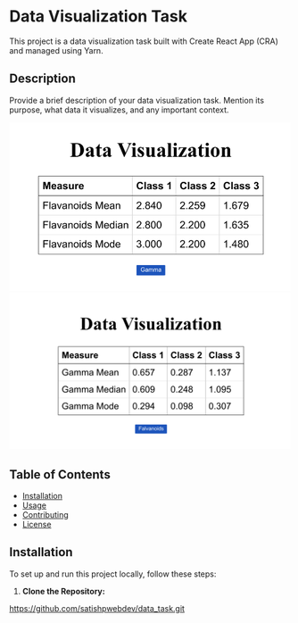 # Data Visualization Task

This project is a data visualization task built with Create React App (CRA) and managed using Yarn.

## Description

Provide a brief description of your data visualization task. Mention its purpose, what data it visualizes, and any important context.

![Screenshot 1](public/Screenshot_Task_1.png)
![Screenshot 2](public/Screenshot_Task_2.png)

## Table of Contents

-  [Installation](#installation)
-  [Usage](#usage)
-  [Contributing](#contributing)
-  [License](#license)

## Installation

To set up and run this project locally, follow these steps:

1. **Clone the Repository:**
  
  https://github.com/satishpwebdev/data_task.git
